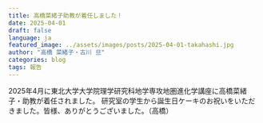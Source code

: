 ```yaml
---
title: 高橋菜緒子助教が着任しました！
date: 2025-04-01
draft: false
language: ja
featured_image: ../assets/images/posts/2025-04-01-takahashi.jpg
author: "高橋 菜緒子・古川 旦"
categories: blog
tags: 報告
---
```


2025年4月に東北大学大学院理学研究科地学専攻地圏進化学講座に高橋菜緒子・助教が着任されました。
研究室の学生から誕生日ケーキのお祝いをいただきました。皆様、ありがとうございました。（高橋）
